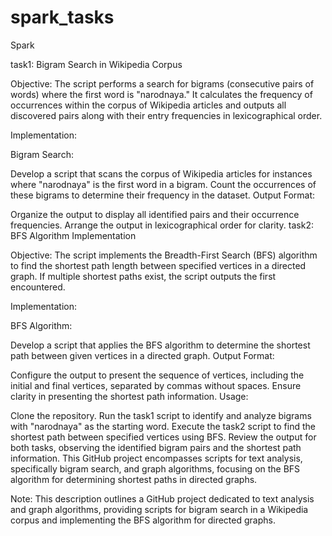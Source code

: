 # spark_tasks
Spark

task1: Bigram Search in Wikipedia Corpus

Objective:
The script performs a search for bigrams (consecutive pairs of words) where the first word is "narodnaya." It calculates the frequency of occurrences within the corpus of Wikipedia articles and outputs all discovered pairs along with their entry frequencies in lexicographical order.

Implementation:

Bigram Search:

Develop a script that scans the corpus of Wikipedia articles for instances where "narodnaya" is the first word in a bigram.
Count the occurrences of these bigrams to determine their frequency in the dataset.
Output Format:

Organize the output to display all identified pairs and their occurrence frequencies.
Arrange the output in lexicographical order for clarity.
task2: BFS Algorithm Implementation

Objective:
The script implements the Breadth-First Search (BFS) algorithm to find the shortest path length between specified vertices in a directed graph. If multiple shortest paths exist, the script outputs the first encountered.

Implementation:

BFS Algorithm:

Develop a script that applies the BFS algorithm to determine the shortest path between given vertices in a directed graph.
Output Format:

Configure the output to present the sequence of vertices, including the initial and final vertices, separated by commas without spaces.
Ensure clarity in presenting the shortest path information.
Usage:

Clone the repository.
Run the task1 script to identify and analyze bigrams with "narodnaya" as the starting word.
Execute the task2 script to find the shortest path between specified vertices using BFS.
Review the output for both tasks, observing the identified bigram pairs and the shortest path information.
This GitHub project encompasses scripts for text analysis, specifically bigram search, and graph algorithms, focusing on the BFS algorithm for determining shortest paths in directed graphs.

Note: This description outlines a GitHub project dedicated to text analysis and graph algorithms, providing scripts for bigram search in a Wikipedia corpus and implementing the BFS algorithm for directed graphs.
